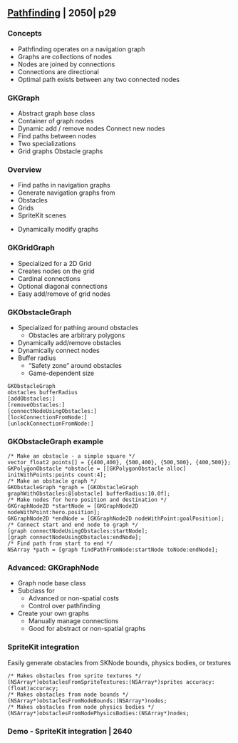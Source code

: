 ## [Pathfinding](4-pathfinding.md) | 2050| p29

### Concepts

* Pathfinding operates on a navigation graph
* Graphs are collections of nodes
* Nodes are joined by connections
* Connections are directional
* Optimal path exists between any two connected nodes


### GKGraph

* Abstract graph base class
* Container of graph nodes
* Dynamic add / remove nodes Connect new nodes
* Find paths between nodes
* Two specializations
* Grid graphs Obstacle graphs

### Overview
* Find paths in navigation graphs
* Generate navigation graphs from
* Obstacles
* Grids
* SpriteKit scenes
- Dynamically modify graphs

### GKGridGraph
- Specialized for a 2D Grid
- Creates nodes on the grid
- Cardinal connections
- Optional diagonal connections
- Easy add/remove of grid nodes


### GKObstacleGraph

* Specialized for pathing around obstacles
  * Obstacles are arbitrary polygons
* Dynamically add/remove obstacles
* Dynamically connect nodes
* Buffer radius
  * “Safety zone” around obstacles
  * Game-dependent size

```
GKObstacleGraph
obstacles bufferRadius
[addObstacles:]
[removeObstacles:]
[connectNodeUsingObstacles:]
[lockConnectionFromNode:]
[unlockConnectionFromNode:]
```

### GKObstacleGraph example

```
/* Make an obstacle - a simple square */
vector_float2 points[] = {{400,400}, {500,400}, {500,500}, {400,500}};
GKPolygonObstacle *obstacle = [[GKPolygonObstacle alloc] initWithPoints:points count:4];
/* Make an obstacle graph */
GKObstacleGraph *graph = [GKObstacleGraph graphWithObstacles:@[obstacle] bufferRadius:10.0f];
/* Make nodes for hero position and destination */
GKGraphNode2D *startNode = [GKGraphNode2D nodeWithPoint:hero.position];
GKGraphNode2D *endNode = [GKGraphNode2D nodeWithPoint:goalPosition];
/* Connect start and end node to graph */
[graph connectNodeUsingObstacles:startNode];
[graph connectNodeUsingObstacles:endNode];
/* Find path from start to end */
NSArray *path = [graph findPathFromNode:startNode toNode:endNode];

```

### Advanced: GKGraphNode

* Graph node base class
* Subclass for
  * Advanced or non-spatial costs
  * Control over pathfinding
* Create your own graphs
  * Manually manage connections
  * Good for abstract or non-spatial graphs

### SpriteKit integration
Easily generate obstacles from SKNode bounds, physics bodies, or textures

```
/* Makes obstacles from sprite textures */
(NSArray*)obstaclesFromSpriteTextures:(NSArray*)sprites accuracy:(float)accuracy;
/* Makes obstacles from node bounds */
(NSArray*)obstaclesFromNodeBounds:(NSArray*)nodes;
/* Makes obstacles from node physics bodies */
(NSArray*)obstaclesFromNodePhysicsBodies:(NSArray*)nodes;
```


### Demo - SpriteKit integration | 2640
